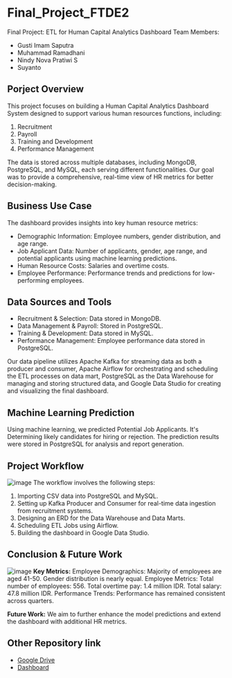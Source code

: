 # Final_Project_FTDE2

Final Project: ETL for Human Capital Analytics Dashboard
Team Members:

* Gusti Imam Saputra
* Muhammad Ramadhani
* Nindy Nova Pratiwi S
* Suyanto

## Porject Overview
This project focuses on building a Human Capital Analytics Dashboard System designed to support various human resources functions, including:

1. Recruitment
2. Payroll
3. Training and Development
4. Performance Management

The data is stored across multiple databases, including MongoDB, PostgreSQL, and MySQL, each serving different functionalities. Our goal was to provide a comprehensive, real-time view of HR metrics for better decision-making.

## Business Use Case
The dashboard provides insights into key human resource metrics:
* Demographic Information: Employee numbers, gender distribution, and age range.
* Job Applicant Data: Number of applicants, gender, age range, and potential applicants using machine learning predictions.
* Human Resource Costs: Salaries and overtime costs.
* Employee Performance: Performance trends and predictions for low-performing employees.

## Data Sources and Tools
* Recruitment & Selection: Data stored in MongoDB.
* Data Management & Payroll: Stored in PostgreSQL.
* Training & Development: Data stored in MySQL.
* Performance Management: Employee performance data stored in PostgreSQL.

Our data pipeline utilizes Apache Kafka for streaming data as both a producer and consumer, Apache Airflow for orchestrating and scheduling the ETL processes on data mart, PostgreSQL as the Data Warehouse for managing and storing structured data, and Google Data Studio for creating and visualizing the final dashboard. 

## Machine Learning Prediction
Using machine learning, we predicted Potential Job Applicants. It's Determining likely candidates for hiring or rejection.
The prediction results were stored in PostgreSQL for analysis and report generation.

## Project Workflow
![image](https://github.com/user-attachments/assets/b6c3b560-dfe3-49f1-92ba-a98156eb725f)
The workflow involves the following steps:
1. Importing CSV data into PostgreSQL and MySQL.
2. Setting up Kafka Producer and Consumer for real-time data ingestion from recruitment systems.
3. Designing an ERD for the Data Warehouse and Data Marts.
4. Scheduling ETL Jobs using Airflow.
5. Building the dashboard in Google Data Studio.

## Conclusion & Future Work
![image](https://github.com/user-attachments/assets/1be21e0d-e5f5-4d90-a19e-be74b4514d67)
**Key Metrics:**
Employee Demographics: Majority of employees are aged 41-50. Gender distribution is nearly equal.
Employee Metrics: Total number of employees: 556. Total overtime pay: 1.4 million IDR. Total salary: 47.8 million IDR.
Performance Trends: Performance has remained consistent across quarters.

**Future Work:**
We aim to further enhance the model predictions and extend the dashboard with additional HR metrics.

## Other Repository link
* [Google Drive](https://drive.google.com/drive/folders/1yqXweMOHtmGtctLSbRYE7_gNMX2je5GE?usp=sharing)
* [Dashboard](https://lookerstudio.google.com/u/0/reporting/e4c22ddd-1a2e-4b9c-9559-94ff392032e9/page/GjgCE)

